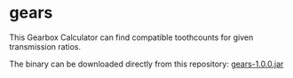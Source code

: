 # gears
This Gearbox Calculator can find compatible toothcounts for given transmission ratios.

The binary can be downloaded directly from this repository: [gears-1.0.0.jar](https://github.com/jonathanschilling/gears/releases/download/v1.0.0/gears-1.0.0.jar)
